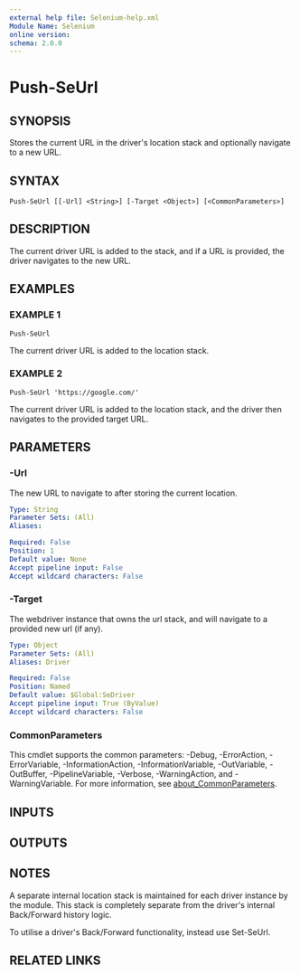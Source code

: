 ```yaml
---
external help file: Selenium-help.xml
Module Name: Selenium
online version:
schema: 2.0.0
---
```


# Push-SeUrl

## SYNOPSIS
Stores the current URL in the driver's location stack and optionally
navigate to a new URL.

## SYNTAX

```
Push-SeUrl [[-Url] <String>] [-Target <Object>] [<CommonParameters>]
```

## DESCRIPTION
The current driver URL is added to the stack, and if a URL is provided, the
driver navigates to the new URL.

## EXAMPLES

### EXAMPLE 1
```
Push-SeUrl
```

The current driver URL is added to the location stack.

### EXAMPLE 2
```
Push-SeUrl 'https://google.com/'
```

The current driver URL is added to the location stack, and the driver then
navigates to the provided target URL.

## PARAMETERS

### -Url
The new URL to navigate to after storing the current location.

```yaml
Type: String
Parameter Sets: (All)
Aliases:

Required: False
Position: 1
Default value: None
Accept pipeline input: False
Accept wildcard characters: False
```

### -Target
The webdriver instance that owns the url stack, and will navigate to
a provided new url (if any).

```yaml
Type: Object
Parameter Sets: (All)
Aliases: Driver

Required: False
Position: Named
Default value: $Global:SeDriver
Accept pipeline input: True (ByValue)
Accept wildcard characters: False
```

### CommonParameters
This cmdlet supports the common parameters: -Debug, -ErrorAction, -ErrorVariable, -InformationAction, -InformationVariable, -OutVariable, -OutBuffer, -PipelineVariable, -Verbose, -WarningAction, and -WarningVariable. For more information, see [about_CommonParameters](http://go.microsoft.com/fwlink/?LinkID=113216).

## INPUTS

## OUTPUTS

## NOTES
A separate internal location stack is maintained for each driver instance
by the module.
This stack is completely separate from the driver's internal
Back/Forward history logic.

To utilise a driver's Back/Forward functionality, instead use Set-SeUrl.

## RELATED LINKS
